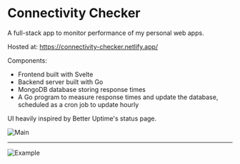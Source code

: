 # Connectivity Checker

A full-stack app to monitor performance of my personal web apps.

Hosted at: https://connectivity-checker.netlify.app/

Components:

- Frontend built with Svelte
- Backend server built with Go
- MongoDB database storing response times
- A Go program to measure response times and update the database, scheduled as a cron job to update hourly

UI heavily inspired by Better Uptime's status page.

![Main](https://user-images.githubusercontent.com/41476809/203048290-9d37147d-d533-49b3-879b-c3a15e754b14.png)

----

![Example](https://user-images.githubusercontent.com/41476809/203049268-d73f21db-8e33-42b2-824b-33c827e6d9ce.png)
